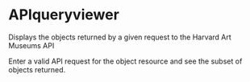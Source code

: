 # APIqueryviewer
Displays the objects returned by a given request to the Harvard Art Museums API


Enter a valid API request for the object resource and see the subset of objects returned.
